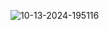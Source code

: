 ![10-13-2024-195116](https://github.com/user-attachments/assets/2c7005d0-8770-4060-9a33-faaa6286ec26)



